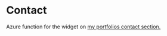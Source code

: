 # Contact

Azure function for the widget on [my portfolios contact section.](https://kennan.tech/#contact)
